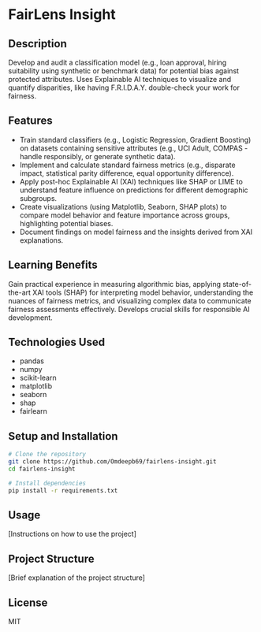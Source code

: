 # FairLens Insight

## Description
Develop and audit a classification model (e.g., loan approval, hiring suitability using synthetic or benchmark data) for potential bias against protected attributes. Uses Explainable AI techniques to visualize and quantify disparities, like having F.R.I.D.A.Y. double-check your work for fairness.

## Features
- Train standard classifiers (e.g., Logistic Regression, Gradient Boosting) on datasets containing sensitive attributes (e.g., UCI Adult, COMPAS - handle responsibly, or generate synthetic data).
- Implement and calculate standard fairness metrics (e.g., disparate impact, statistical parity difference, equal opportunity difference).
- Apply post-hoc Explainable AI (XAI) techniques like SHAP or LIME to understand feature influence on predictions for different demographic subgroups.
- Create visualizations (using Matplotlib, Seaborn, SHAP plots) to compare model behavior and feature importance across groups, highlighting potential biases.
- Document findings on model fairness and the insights derived from XAI explanations.

## Learning Benefits
Gain practical experience in measuring algorithmic bias, applying state-of-the-art XAI tools (SHAP) for interpreting model behavior, understanding the nuances of fairness metrics, and visualizing complex data to communicate fairness assessments effectively. Develops crucial skills for responsible AI development.

## Technologies Used
- pandas
- numpy
- scikit-learn
- matplotlib
- seaborn
- shap
- fairlearn

## Setup and Installation

```bash
# Clone the repository
git clone https://github.com/Omdeepb69/fairlens-insight.git
cd fairlens-insight

# Install dependencies
pip install -r requirements.txt
```

## Usage
[Instructions on how to use the project]

## Project Structure
[Brief explanation of the project structure]

## License
MIT
